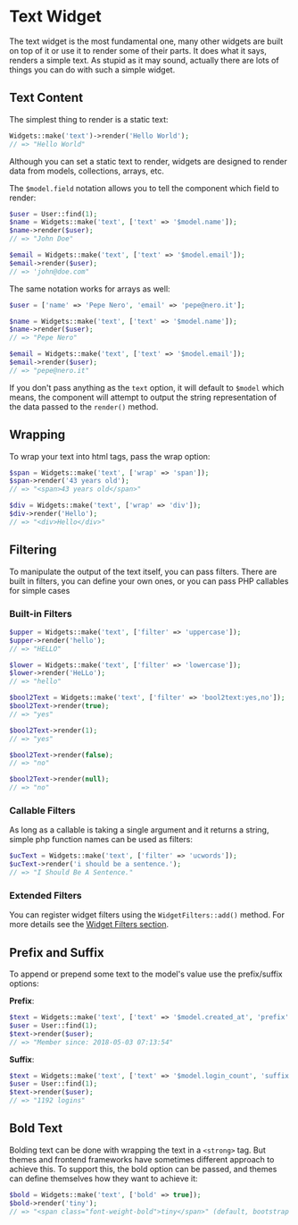 # Text Widget

The text widget is the most fundamental one, many other widgets are built on top of it or use it to
render some of their parts. It does what it says, renders a simple text. As stupid as it may sound,
actually there are lots of things you can do with such a simple widget.

## Text Content

The simplest thing to render is a static text:

```php
Widgets::make('text')->render('Hello World');
// => "Hello World"
```

Although you can set a static text to render, widgets are designed to render data from models,
collections, arrays, etc.

The `$model.field` notation allows you to tell the component which field to render:  

```php
$user = User::find(1);
$name = Widgets::make('text', ['text' => '$model.name']);
$name->render($user);
// => "John Doe"

$email = Widgets::make('text', ['text' => '$model.email']);
$email->render($user);
// => 'john@doe.com"
```

The same notation works for arrays as well:

```php
$user = ['name' => 'Pepe Nero', 'email' => 'pepe@nero.it'];

$name = Widgets::make('text', ['text' => '$model.name']);
$name->render($user);
// => "Pepe Nero"

$email = Widgets::make('text', ['text' => '$model.email']);
$email->render($user);
// => "pepe@nero.it"
```

If you don't pass anything as the `text` option, it will default to `$model` which means, the
component will attempt to output the string representation of the data passed to the `render()`
method.

## Wrapping

To wrap your text into html tags, pass the wrap option:

```php
$span = Widgets::make('text', ['wrap' => 'span']);
$span->render('43 years old');
// => "<span>43 years old</span>"

$div = Widgets::make('text', ['wrap' => 'div']);
$div->render('Hello');
// => "<div>Hello</div>"
```

## Filtering

To manipulate the output of the text itself, you can pass filters. There are built in filters, you
can define your own ones, or you can pass PHP callables for simple cases

### Built-in Filters

```php
$upper = Widgets::make('text', ['filter' => 'uppercase']);
$upper->render('hello');
// => "HELLO"

$lower = Widgets::make('text', ['filter' => 'lowercase']);
$lower->render('HeLLo');
// => "hello"

$bool2Text = Widgets::make('text', ['filter' => 'bool2text:yes,no']);
$bool2Text->render(true);
// => "yes"

$bool2Text->render(1);
// => "yes"

$bool2Text->render(false);
// => "no"

$bool2Text->render(null);
// => "no"
```

### Callable Filters

As long as a callable is taking a single argument and it returns a string, simple php function names
can be used as filters:

```php
$ucText = Widgets::make('text', ['filter' => 'ucwords']);
$ucText->render('i should be a sentence.');
// => "I Should Be A Sentence."
```

### Extended Filters

You can register widget filters using the `WidgetFilters::add()` method.
For more details see the [Widget Filters section](widget-filters.md).

## Prefix and Suffix

To append or prepend some text to the model's value use the prefix/suffix options:

**Prefix**:

```php
$text = Widgets::make('text', ['text' => '$model.created_at', 'prefix' => 'Member since: ']);
$user = User::find(1);
$text->render($user);
// => "Member since: 2018-05-03 07:13:54"
```

**Suffix**:

```php
$text = Widgets::make('text', ['text' => '$model.login_count', 'suffix' => ' logins']);
$user = User::find(1);
$text->render($user);
// => "1192 logins"
```

## Bold Text

Bolding text can be done with wrapping the text in a `<strong>` tag. But themes and frontend
frameworks have sometimes different approach to achieve this. To support this, the bold option can
be passed, and themes can define themselves how they want to achieve it:

```php
$bold = Widgets::make('text', ['bold' => true]);
$bold->render('tiny');
// => "<span class="font-weight-bold">tiny</span>" (default, bootstrap theme)
```

